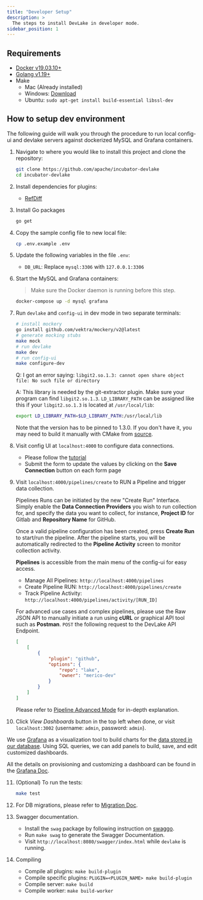 ```yaml
---
title: "Developer Setup"
description: >
  The steps to install DevLake in developer mode.
sidebar_position: 1
---
```



## Requirements

- <a href="https://docs.docker.com/get-docker" target="_blank">Docker v19.03.10+</a>
- <a href="https://golang.org/doc/install" target="_blank">Golang v1.19+</a>
- Make
  - Mac (Already installed)
  - Windows: [Download](http://gnuwin32.sourceforge.net/packages/make.htm)
  - Ubuntu: `sudo apt-get install build-essential libssl-dev`

## How to setup dev environment

The following guide will walk you through the procedure to run local config-ui and devlake servers against dockerized
MySQL and Grafana containers.

1. Navigate to where you would like to install this project and clone the repository:

   ```sh
   git clone https://github.com/apache/incubator-devlake
   cd incubator-devlake
   ```

2. Install dependencies for plugins:

   - [RefDiff](../Plugins/refdiff.md#development)

3. Install Go packages

    ```sh
	go get
    ```

4. Copy the sample config file to new local file:

    ```sh
    cp .env.example .env
    ```

5. Update the following variables in the file `.env`:

    * `DB_URL`: Replace `mysql:3306` with `127.0.0.1:3306`

6. Start the MySQL and Grafana containers:

    > Make sure the Docker daemon is running before this step.

    ```sh
    docker-compose up -d mysql grafana
    ```

7. Run `devlake` and `config-ui` in dev mode in two separate terminals:

    ```sh
    # install mockery
    go install github.com/vektra/mockery/v2@latest
    # generate mocking stubs
    make mock
    # run devlake
    make dev
    # run config-ui
    make configure-dev
    ```

    Q: I got an error saying: `libgit2.so.1.3: cannot open share object file: No such file or directory`

    A: This library is needed by the git-extractor plugin. Make sure your program can find `libgit2.so.1.3`. `LD_LIBRARY_PATH` can be assigned like this if your `libgit2.so.1.3` is located at `/usr/local/lib`:

    ```sh
    export LD_LIBRARY_PATH=$LD_LIBRARY_PATH:/usr/local/lib
    ```
   
    Note that the version has to be pinned to 1.3.0. If you don't have it, you may need to build it manually with CMake from [source](https://github.com/libgit2/libgit2/releases/tag/v1.3.0).

8. Visit config UI at `localhost:4000` to configure data connections.
    - Please follow the [tutorial](UserManuals/ConfigUI/Tutorial.md)
    - Submit the form to update the values by clicking on the **Save Connection** button on each form page

9. Visit `localhost:4000/pipelines/create` to RUN a Pipeline and trigger data collection.


   Pipelines Runs can be initiated by the new "Create Run" Interface. Simply enable the **Data Connection Providers** you wish to run collection for, and specify the data you want to collect, for instance, **Project ID** for Gitlab and **Repository Name** for GitHub.

   Once a valid pipeline configuration has been created, press **Create Run** to start/run the pipeline.
   After the pipeline starts, you will be automatically redirected to the **Pipeline Activity** screen to monitor collection activity.

   **Pipelines** is accessible from the main menu of the config-ui for easy access.

   - Manage All Pipelines: `http://localhost:4000/pipelines`
   - Create Pipeline RUN: `http://localhost:4000/pipelines/create`
   - Track Pipeline Activity: `http://localhost:4000/pipelines/activity/[RUN_ID]`

   For advanced use cases and complex pipelines, please use the Raw JSON API to manually initiate a run using **cURL** or graphical API tool such as **Postman**. `POST` the following request to the DevLake API Endpoint.

    ```json
    [
        [
            {
                "plugin": "github",
                "options": {
                    "repo": "lake",
                    "owner": "merico-dev"
                }
            }
        ]
    ]
    ```

   Please refer to [Pipeline Advanced Mode](../UserManuals/ConfigUI/AdvancedMode.md) for in-depth explanation.


10. Click *View Dashboards* button in the top left when done, or visit `localhost:3002` (username: `admin`, password: `admin`).

   We use <a href="https://grafana.com/" target="_blank">Grafana</a> as a visualization tool to build charts for the [data stored in our database](../DataModels/DevLakeDomainLayerSchema). Using SQL queries, we can add panels to build, save, and edit customized dashboards.

   All the details on provisioning and customizing a dashboard can be found in the [Grafana Doc](../UserManuals/Dashboards/GrafanaUserGuide.md).

11. (Optional) To run the tests:

    ```sh
    make test
    ```

12. For DB migrations, please refer to [Migration Doc](../DeveloperManuals/DBMigration.md).

13. Swagger documentation.

    - Install the `swag` package by following instruction on [swaggo](https://github.com/swaggo/swag).
    - Run `make swag` to generate the Swagger Documentation.
    - Visit `http://localhost:8080/swagger/index.html` while `devlake` is running.

14. Compiling

    - Compile all plugins: `make build-plugin`
    - Compile specific plugins: `PLUGIN=<PLUGIN_NAME> make build-plugin`
    - Compile server: `make build`
    - Compile worker: `make build-worker`



